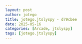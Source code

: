 ```yaml
---
layout: post
author: jotego
title: jotego.jtslyspy - d79cbee
date: 2025-05-16
categories: [Arcade, jtslyspy]
tags: [jotego.jtslyspy]
---
```


